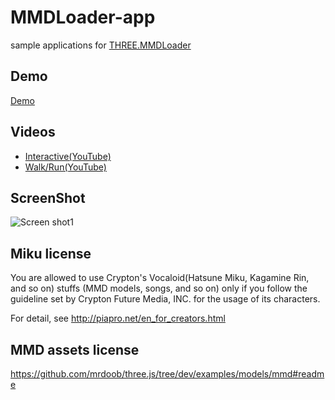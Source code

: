 # MMDLoader-app
sample applications for [THREE.MMDLoader](https://threejs.org/examples/?q=mmd#webgl_loader_mmd)

## Demo
[Demo](http://takahirox.github.io/MMDLoader-app/index.html)

## Videos
- [Interactive(YouTube)](https://www.youtube.com/watch?v=HKM-a1Ueds8)
- [Walk/Run(YouTube)](https://www.youtube.com/watch?v=E9jnC-z0d3o)

## ScreenShot
![Screen shot1](http://f.st-hatena.com/images/fotolife/t/takahirox/20151230/20151230232740.png)

## Miku license

You are allowed to use Crypton's Vocaloid(Hatsune Miku, Kagamine Rin, and so on)
stuffs (MMD models, songs, and so on) only if you follow the guideline set by
Crypton Future Media, INC. for the usage of its characters.

For detail, see http://piapro.net/en_for_creators.html

## MMD assets license

https://github.com/mrdoob/three.js/tree/dev/examples/models/mmd#readme
